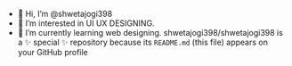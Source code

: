 - 👋 Hi, I’m @shwetajogi398
- 👀 I’m interested in UI UX DESIGNING.
- 🌱 I’m currently learning web designing.
shwetajogi398/shwetajogi398 is a ✨ special ✨ repository because its `README.md` (this file) appears on your GitHub profile
